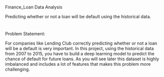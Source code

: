 Finance_Loan Data Analysis

Predicting whether or not a loan will be default using the historical data.
#

Problem Statement:  

For companies like Lending Club correctly predicting whether or not a loan will be a default is very important. In this project, using the historical data from 2007 to 2015, you have to build a deep learning model to predict the chance of default for future loans. As you will see later this dataset is highly imbalanced and includes a lot of features that makes this problem more challenging.



